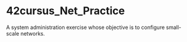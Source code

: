 # 42cursus_Net_Practice
A system administration exercise whose objective is to configure small-scale networks.

